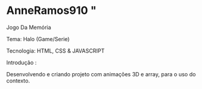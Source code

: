 # AnneRamos910 "

Jogo Da Memória

Tema: Halo (Game/Serie)


Tecnologia: HTML, CSS & JAVASCRIPT


Introdução : 

Desenvolvendo e criando projeto com animações 3D e array, para o uso do contexto.
